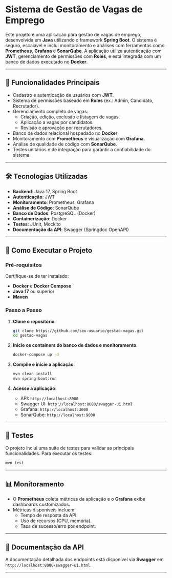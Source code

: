 # Sistema de Gestão de Vagas de Emprego

Este projeto é uma aplicação para gestão de vagas de emprego, desenvolvida em **Java** utilizando o framework **Spring Boot**. O sistema é seguro, escalável e inclui monitoramento e análises com ferramentas como **Prometheus**, **Grafana** e **SonarQube**. A aplicação utiliza autenticação com **JWT**, gerenciamento de permissões com **Roles**, e está integrada com um banco de dados executado no **Docker**.

---

## 🎯 **Funcionalidades Principais**

- Cadastro e autenticação de usuários com **JWT**.
- Sistema de permissões baseado em **Roles** (ex.: Admin, Candidato, Recrutador).
- Gerenciamento completo de vagas:
  - Criação, edição, exclusão e listagem de vagas.
  - Aplicação a vagas por candidatos.
  - Revisão e aprovação por recrutadores.
- Banco de dados relacional hospedado no **Docker**.
- Monitoramento com **Prometheus** e visualização com **Grafana**.
- Análise de qualidade de código com **SonarQube**.
- Testes unitários e de integração para garantir a confiabilidade do sistema.

---

## 🛠 **Tecnologias Utilizadas**

- **Backend**: Java 17, Spring Boot
- **Autenticação**: JWT
- **Monitoramento**: Prometheus, Grafana
- **Análise de Código**: SonarQube
- **Banco de Dados**: PostgreSQL (Docker)
- **Containerização**: Docker
- **Testes**: JUnit, Mockito
- **Documentação da API**: Swagger (Springdoc OpenAPI)

---

## 🚀 **Como Executar o Projeto**

### **Pré-requisitos**
Certifique-se de ter instalado:
- **Docker** e **Docker Compose**
- **Java 17** ou superior
- **Maven**

### **Passo a Passo**

1. **Clone o repositório**:
   ```bash
   git clone https://github.com/seu-usuario/gestao-vagas.git
   cd gestao-vagas
   ```

2. **Inicie os containers do banco de dados e monitoramento**:
   ```bash
   docker-compose up -d
   ```

3. **Compile e inicie a aplicação**:
   ```bash
   mvn clean install
   mvn spring-boot:run
   ```

4. **Acesse a aplicação**:
   - API: `http://localhost:8080`
   - Swagger UI: `http://localhost:8080/swagger-ui.html`
   - Grafana: `http://localhost:3000`
   - SonarQube: `http://localhost:9000`

---

## 🧪 **Testes**

O projeto inclui uma suíte de testes para validar as principais funcionalidades. Para executar os testes:

```bash
mvn test
```

---

## 📊 **Monitoramento**

- O **Prometheus** coleta métricas da aplicação e o **Grafana** exibe dashboards customizados.
- Métricas disponíveis incluem:
  - Tempo de resposta da API.
  - Uso de recursos (CPU, memória).
  - Taxa de sucesso/erro por endpoint.

---

## 📑 **Documentação da API**

A documentação detalhada dos endpoints está disponível via **Swagger** em `http://localhost:8080/swagger-ui.html`.

---
